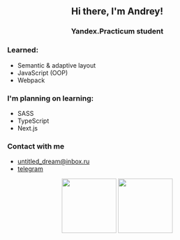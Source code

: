 <h2 align='center'> Hi there, I'm Andrey! </h2>
<h3 align='center'> Yandex.Practicum student </h3>

### Learned:
- Semantic & adaptive layout
- JavaScript (OOP)
- Webpack

### I'm planning on learning:
- SASS
- TypeScript
- Next.js

### Contact with me
- [untitled_dream@inbox.ru](mailto:untitled_dream@inbox.ru)
- [telegram](https://t.me/untitled_dream)

<div align='center'>
  <img height="125" src="https://github-readme-stats.vercel.app/api?username=untitled-dream&hide=contribs,issues&show_icons=false&theme=github_dark&border_color=22272e&bg_color=22272e&custom_title=GitHub Stats"/>
  <img height="125" src="https://github-readme-stats.vercel.app/api/top-langs/?username=untitled-dream&layout=compact&theme=github_dark&border_color=22272e&bg_color=22272e"/>
</div>

